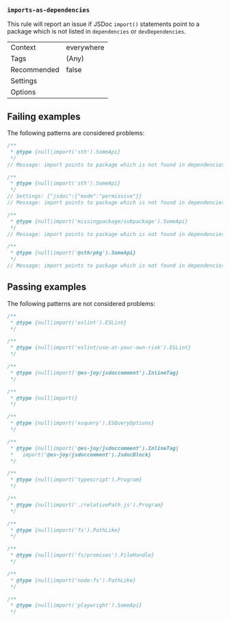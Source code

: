 <a name="user-content-imports-as-dependencies"></a>
<a name="imports-as-dependencies"></a>
### <code>imports-as-dependencies</code>

This rule will report an issue if JSDoc `import()` statements point to a package
which is not listed in `dependencies` or `devDependencies`.

|||
|---|---|
|Context|everywhere|
|Tags|(Any)|
|Recommended|false|
|Settings||
|Options||

<a name="user-content-failing-examples"></a>
<a name="failing-examples"></a>
## Failing examples

The following patterns are considered problems:

````ts
/**
 * @type {null|import('sth').SomeApi}
 */
// Message: import points to package which is not found in dependencies

/**
 * @type {null|import('sth').SomeApi}
 */
// Settings: {"jsdoc":{"mode":"permissive"}}
// Message: import points to package which is not found in dependencies

/**
 * @type {null|import('missingpackage/subpackage').SomeApi}
 */
// Message: import points to package which is not found in dependencies

/**
 * @type {null|import('@sth/pkg').SomeApi}
 */
// Message: import points to package which is not found in dependencies
````



<a name="user-content-passing-examples"></a>
<a name="passing-examples"></a>
## Passing examples

The following patterns are not considered problems:

````ts
/**
 * @type {null|import('eslint').ESLint}
 */

/**
 * @type {null|import('eslint/use-at-your-own-risk').ESLint}
 */

/**
 * @type {null|import('@es-joy/jsdoccomment').InlineTag}
 */

/**
 * @type {null|import(}
 */

/**
 * @type {null|import('esquery').ESQueryOptions}
 */

/**
 * @type {null|import('@es-joy/jsdoccomment').InlineTag|
 *   import('@es-joy/jsdoccomment').JsdocBlock}
 */

/**
 * @type {null|import('typescript').Program}
 */

/**
 * @type {null|import('./relativePath.js').Program}
 */

/**
 * @type {null|import('fs').PathLike}
 */

/**
 * @type {null|import('fs/promises').FileHandle}
 */

/**
 * @type {null|import('node:fs').PathLike}
 */

/**
 * @type {null|import('playwright').SomeApi}
 */
````

